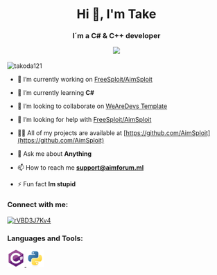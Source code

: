 <h1 align="center">Hi 👋, I'm Take</h1>
<h3 align="center">I´m a C# & C++ developer</h3>

<p align="center"> <img src="https://komarev.com/ghpvc/?username=takoda121&style=flat-square" /> </p>

<p><img align="center" src="https://github-readme-stats.vercel.app/api/top-langs?username=takoda121&show_icons=true&locale=en&layout=compact" alt="takoda121" /></p>

- 🔭 I’m currently working on [FreeSploit/AimSploit](https://github.com/AimSploit/FreeSploit)

- 🌱 I’m currently learning **C#**

- 👯 I’m looking to collaborate on [WeAreDevs Template](https://github.com/WeAreDevs-Official/Exploit-Template-with-WRDAPI)

- 🤝 I’m looking for help with [FreeSploit/AimSploit](https://github.com/AimSploit/FreeSploit)

- 👨‍💻 All of my projects are available at [https://github.com/AimSploit](https://github.com/AimSploit)

- 💬 Ask me about **Anything**

- 📫 How to reach me **support@aimforum.ml**

- ⚡ Fun fact **Im stupid**

<h3 align="left">Connect with me:</h3>
<p align="left">
<a href="https://discord.gg/rVBD3J7Kv4" target="blank"><img align="center" src="https://raw.githubusercontent.com/rahuldkjain/github-profile-readme-generator/master/src/images/icons/Social/discord.svg" alt="rVBD3J7Kv4" height="30" width="40" /></a>
</p>

<h3 align="left">Languages and Tools:</h3>
<p align="left"> <a href="https://www.w3schools.com/cs/" target="_blank" rel="noreferrer"> <img src="https://raw.githubusercontent.com/devicons/devicon/master/icons/csharp/csharp-original.svg" alt="csharp" width="40" height="40"/> </a> <a href="https://www.python.org" target="_blank" rel="noreferrer"> <img src="https://raw.githubusercontent.com/devicons/devicon/master/icons/python/python-original.svg" alt="python" width="40" height="40"/> </a> </p>

